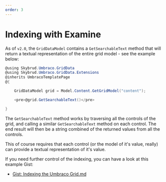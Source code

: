 ```yaml
---
order: 3
---
```


# Indexing with Examine

As of `v2.0`, the `GridDataModel` contains a `GetSearchableText` method that will return a textual representation of the entire grid model - see the example below:

```C#
@using Skybrud.Umbraco.GridData
@using Skybrud.Umbraco.GridData.Extensions
@inherits UmbracoTemplatePage
@{

    GridDataModel grid = Model.Content.GetGridModel("content");

    <pre>@grid.GetSearchableText()</pre>

}
```

The `GetSearchableText` method works by traversing all the controls of the grid, and calling a similar `GetSearchableText` method on each control. The end result will then be a string combined of the returned values from all the controls.

This of course requires that each control (or the model of it's value, really) can provide a textual representation of it's value.

If you need further control of the indexing, you can have a look at this example Gist:

* [Gist: Indexing the Umbraco Grid.md](https://gist.github.com/abjerner/bdd89e0788d274ec5a33)